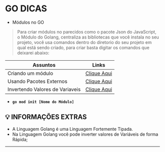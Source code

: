 # GO DICAS

- Módulos no GO

> Para criar módulos no parecidos como o pacote Json do JavaScript, o Módulo do Golang, centraliza as bibliotecas que
> você instala no seu projeto, você usa comandos dentro do diretorio do seu projeto em qual está sendo criado, para
> criar
> basta digitar os comandos que deixarei abaixo:

| Assuntos                        | Links                                       |
|---------------------------------|---------------------------------------------|
| Criando um módulo               | [Clique Aqui](../go.AULAS/aula.003/main.go) | 
| Usando Pacotes Externos         | [Clique Aqui](../go.AULAS/aula.005/main.go) |
| Invertendo Valores de Variaveis | [Clique Aqui](../go.AULAS/aula.006/main.go) |

- **`go mod init [Nome do Módulo]`**

## :bulb: INFORMAÇÕES EXTRAS

- A Linguagem Golang é uma Linguagem Fortemente Tipada.
- Na Linguagem Golang você pode inverter valores de Variáveis de forma Rápida;

---